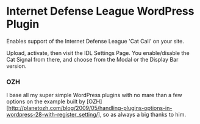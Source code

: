 
# Internet Defense League WordPress Plugin

Enables support of the Internet Defense League 'Cat Call' on your site.

Upload, activate, then visit the IDL Settings Page. You enable/disable the Cat Signal from there, and choose from the Modal or the Display Bar version.

### OZH
I base all my super simple WordPress plugins with no mare than a few options on the example built by [OZH][http://planetozh.com/blog/2009/05/handling-plugins-options-in-wordpress-28-with-register_setting/], so as always a big thanks to him.
